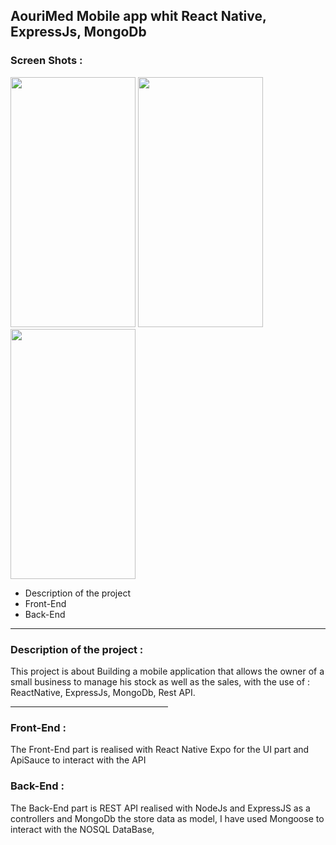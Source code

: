 <h2> AouriMed Mobile app whit React Native, ExpressJs, MongoDb </h2> 
<h3>Screen Shots :</h3>
<div>
<img width="200" height="400" src="https://user-images.githubusercontent.com/96316074/188669170-9f2e0d58-08db-4946-ae77-e8ba663aac54.jpg"/>
<img width="200" height="400" src="https://user-images.githubusercontent.com/96316074/188669192-60fd42b1-1907-43e6-8ecd-0ea124432210.jpg"/>
<img width="200" height="400" src="https://user-images.githubusercontent.com/96316074/188669201-be9d7275-5438-4e3c-a3db-2171eb20be6a.jpg"/>
</div>

<ul>
  <li>Description of the project </li>
  <li>Front-End</li>
  <li>Back-End</li>
  </ul>
<hr/>
 <h3>Description of the project :</h3>
 <p>This project is about Building a mobile application that allows the owner of a small business to manage his stock as well as the sales, with the use of : ReactNative, ExpressJs, MongoDb, Rest API. </p>
 
  <hr width="50%"/> 
  <h3>Front-End :</h3>
  <p>  The Front-End part is realised with React Native Expo for the UI part and ApiSauce to interact with the API</p>
  
  <h3>Back-End :</h3>
  <p>  The Back-End part is REST API realised with NodeJs and ExpressJS as a controllers and MongoDb the store data as model, I have used Mongoose to interact with the 
  NOSQL DataBase, 
  </p>
